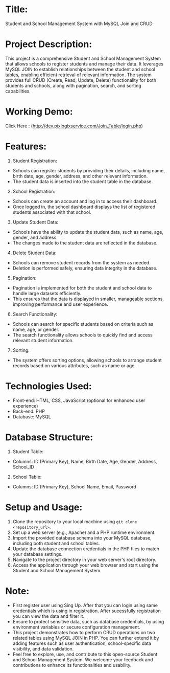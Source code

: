 # Title:
Student and School Management System with MySQL Join and CRUD

# Project Description:
This project is a comprehensive Student and School Management System that allows schools to register students and manage their data. It leverages MySQL JOIN to establish relationships between the student and school tables, enabling efficient retrieval of relevant information. The system provides full CRUD (Create, Read, Update, Delete) functionality for both students and schools, along with pagination, search, and sorting capabilities.

# Working Demo:
Click Here : (http://dev.pixlogixservice.com/Join_Table/login.php)

# Features:

1. Student Registration:
- Schools can register students by providing their details, including name, birth date, age, gender, address, and other relevant information.
- The student data is inserted into the student table in the database.
  
2. School Registration:
- Schools can create an account and log in to access their dashboard.
- Once logged in, the school dashboard displays the list of registered students associated with that school.

3. Update Student Data:
- Schools have the ability to update the student data, such as name, age, gender, and address.
- The changes made to the student data are reflected in the database.
  
4. Delete Student Data:
- Schools can remove student records from the system as needed.
- Deletion is performed safely, ensuring data integrity in the database.

5. Pagination:
- Pagination is implemented for both the student and school data to handle large datasets efficiently.
- This ensures that the data is displayed in smaller, manageable sections, improving performance and user experience.

6. Search Functionality:
- Schools can search for specific students based on criteria such as name, age, or gender.
- The search functionality allows schools to quickly find and access relevant student information.

7. Sorting:
- The system offers sorting options, allowing schools to arrange student records based on various attributes, such as name or age.

# Technologies Used:
- Front-end: HTML, CSS, JavaScript (optional for enhanced user experience)
- Back-end: PHP
- Database: MySQL

# Database Structure:
1. Student Table:
- Columns: ID (Primary Key), Name, Birth Date, Age, Gender, Address, School_ID

2. School Table:
- Columns: ID (Primary Key), School Name, Email, Password

# Setup and Usage:
1. Clone the repository to your local machine using `git clone <repository_url>`.
2. Set up a web server (e.g., Apache) and a PHP runtime environment.
3. Import the provided database schema into your MySQL database, including both student and school tables.
4. Update the database connection credentials in the PHP files to match your database settings.
5. Navigate to the project directory in your web server's root directory.
6. Access the application through your web browser and start using the Student and School Management System.

# Note:
- First register user using Sing Up. After that you can login using same credentials which is using in registration. After sucessfully registration you can view the data and filter it.
- Ensure to protect sensitive data, such as database credentials, by using environment variables or secure configuration management.
- This project demonstrates how to perform CRUD operations on two related tables using MySQL JOIN in PHP. You can further extend it by adding features such as user
authentication, school-specific data visibility, and data validation.
- Feel free to explore, use, and contribute to this open-source Student and School Management System. We welcome your feedback and contributions to enhance its
functionalities and usability.



